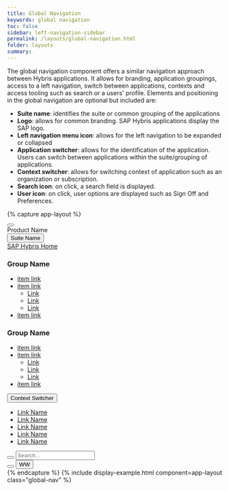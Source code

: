```yaml
---
title: Global Navigation
keywords: global navigation
toc: false
sidebar: left-navigation-sidebar
permalink: /layouts/global-navigation.html
folder: layouts
summary:
---
```

The global navigation component offers a similar navigation approach between Hybris applications. It allows for branding, application groupings, access to a left navigation, switch between applications, contexts and access tooling such as search or a users' profile.
Elements and positioning in the global navigation are optional but included are:

* **Suite name**: identifies the suite or common grouping of the applications
* **Logo**: allows for common branding. SAP Hybris applications display the SAP logo.
* **Left navigation menu icon**: allows for the left navigation to be expanded or collapsed
* **Application switcher**: allows for the identification of the application. Users can switch between applications within the suite/grouping of applications.
* **Context switcher**: allows for switching context of application such as an organization or subscription.
* **Search icon**: on click, a search field is displayed.
* **User icon**: on click, user options are displayed such as Sign Off and Preferences.

{% capture app-layout %}
<nav class="fd-global-nav">
  <div class="fd-global-nav__group fd-global-nav__group--left">
    <div class="fd-global-nav__side-menu">
      <button class=" fd-button--secondary fd-button--l sap-icon--menu2 fd-global-nav__btn"
      aria-label="BUTTON_LABEL"></button>
    </div>
    <div class="fd-global-nav__logo fd-has-margin-left-none"></div>
    <div class="fd-global-nav__product-name">
      Product Name
    </div>
  </div>
  <div class="fd-global-nav__group fd-global-nav__launchpad">
    <button class=" fd-button--secondary fd-button--l" aria-haspopup="true"
    aria-controls="launchpad">Suite Name</button>
    <nav class="fd-mega-menu" aria-hidden="true" id="launchpad">
      <div class="fd-mega-menu__header">
        <a href="#" class="fd-mega-menu__header-link sap-icon--home">SAP Hybris Home</a>
      </div>
      <div class="fd-mega-menu__group">
        <h1 class="fd-mega-menu__title">Group Name</h1>
        <ul class="fd-mega-menu__list">
          <li class="fd-mega-menu__item"><a class="fd-mega-menu__link" href="#">
            item link
            </a>
          </li>
          <li class="fd-mega-menu__item">
            <a class="fd-mega-menu__link has-child" href="#" aria-controls="F73dk427"
            aria-haspopup="true">
            item link
            </a>
            <ul class="fd-mega-menu__sublist" id="F73dk427" aria-hidden="true">
              <li class="fd-mega-menu__subitem">
                <a class="fd-mega-menu__sublink" href="#">
                Link
                </a>
              </li>
              <li class="fd-mega-menu__subitem">
                <a class="fd-mega-menu__sublink" href="#">
                Link
                </a>
              </li>
              <li class="fd-mega-menu__subitem">
                <a class="fd-mega-menu__sublink" href="#">
                Link
                </a>
              </li>
            </ul>
          </li>
          <li class="fd-mega-menu__item"><a class="fd-mega-menu__link" href="#">
            item link
            </a>
          </li>
        </ul>
      </div>
      <div class="fd-mega-menu__group">
        <h1 class="fd-mega-menu__title">Group Name</h1>
        <ul class="fd-mega-menu__list">
          <li class="fd-mega-menu__item"><a class="fd-mega-menu__link" href="#">
            item link
            </a>
          </li>
          <li class="fd-mega-menu__item">
            <a class="fd-mega-menu__link has-child" href="#" aria-controls="yP9Cn355"
            aria-haspopup="true">
            item link
            </a>
            <ul class="fd-mega-menu__sublist" id="yP9Cn355" aria-hidden="true">
              <li class="fd-mega-menu__subitem">
                <a class="fd-mega-menu__sublink" href="#">
                Link
                </a>
              </li>
              <li class="fd-mega-menu__subitem">
                <a class="fd-mega-menu__sublink" href="#">
                Link
                </a>
              </li>
              <li class="fd-mega-menu__subitem">
                <a class="fd-mega-menu__sublink" href="#">
                Link
                </a>
              </li>
            </ul>
          </li>
          <li class="fd-mega-menu__item"><a class="fd-mega-menu__link" href="#">
            item link
            </a>
          </li>
        </ul>
      </div>
    </nav>
  </div>
  <div class="fd-global-nav__group fd-global-nav__group--right">
    <div class="fd-global-nav__context-menu">
      <div class="fd-dropdown">
        <button class="fd-dropdown__control fd-dropdown__control--no-border fd-button--secondary"
        aria-controls="BeE92701" aria-expanded="false" aria-haspopup="true">
        Context Switcher
        </button>
        <nav class="fd-dropdown__menu" aria-hidden="true" id="BeE92701">
          <ul class="fd-dropdown__list">
            <li><a href="#" class="fd-dropdown__item">Link Name</a></li>
            <li><a href="#" class="fd-dropdown__item">Link Name</a></li>
            <li><a href="#" class="fd-dropdown__item">Link Name</a></li>
            <li><a href="#" class="fd-dropdown__item">Link Name</a></li>
            <li><a href="#" class="fd-dropdown__item">Link Name</a></li>
          </ul>
        </nav>
      </div>
    </div>
    <div class="fd-global-nav__actions">
      <div class="fd-global-nav__search">
        <button class=" fd-button--secondary fd-button--m sap-icon--search fd-global-nav__btn"
        aria-label="BUTTON_LABEL" aria-controls="3Ac1t348" aria-haspopup="true"
        aria-expanded="false"></button>
        <input type="text" class="fd-form__control" id="3Ac1t348" aria-hidden="true"
        placeholder="Search... ">
      </div>
      <button class=" fd-button--secondary fd-button--m sap-icon--action-settings fd-global-nav__btn"
      aria-label="BUTTON_LABEL"></button>
      <button class=" fd-button--secondary fd-button--m fd-global-nav__btn"
      aria-label="BUTTON_LABEL"><span class=" fd-identifier--s fd-identifier--circle">WW</span></button>
    </div>
  </div>
</nav>
{% endcapture %}
{% include display-example.html component=app-layout class="global-nav" %}
